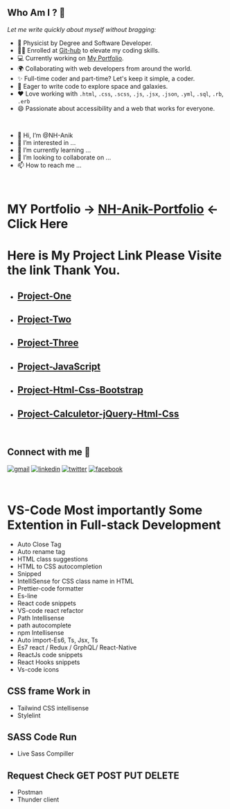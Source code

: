 ## Who Am I ? 🤔
 _Let me write quickly about myself without bragging:_
- 🥈 Physicist by Degree and Software Developer.
- 👩‍🎓 Enrolled at [Git-hub](https://github.com/NH-Anik) to elevate my coding skills.
- 💻 Currently working on [My Portfolio](https://beautiful-pasca-ebb4e9.netlify.app/).
- 🌍 Collaborating with web developers from around the world.
- ✨ Full-time coder and part-time? Let's keep it simple, a coder.
- 🚀 Eager to write code to explore space and galaxies.
- ❤ Love working with `.html`, `.css`, `.scss`, `.js`, `.jsx`, `.json`, `.yml`, `.sql`, `.rb`, `.erb`
- 😄 Passionate about accessibility and a web that works for everyone.

</br>

- 👋 Hi, I’m @NH-Anik
- 👀 I’m interested in ...
- 🌱 I’m currently learning ...
- 💞️ I’m looking to collaborate on ...
- 📫 How to reach me ...
</br>

# MY Portfolio -> [NH-Anik-Portfolio](https://beautiful-pasca-ebb4e9.netlify.app) <- Click Here
# Here is My Project Link Please Visite the link Thank You.
- ##  [Project-One](https://melodious-shortbread-ec85dd.netlify.app)
- ##  [Project-Two](https://thriving-panda-84ef3e.netlify.app)
- ##  [Project-Three](https://enchanting-salamander-eeeefd.netlify.app)
- ##  [Project-JavaScript](https://main--stellular-cocada-2aace1.netlify.app/)
- ##  [Project-Html-Css-Bootstrap](https://chipper-treacle-1cd8ed.netlify.app)
- ##  [Project-Calculetor-jQuery-Html-Css](https://bright-kitsune-bb4724.netlify.app)


</br>

## Connect with me 🤝

<a href="mailto:niamulhasan515@gmail.com"><img src='https://img.shields.io/badge/Gmail-D14836?style=for-the-badge&logo=gmail&logoColor=white' alt="gmail" /></a>
<a href='https://www.linkedin.com/in/nh-anik/'><img src='https://img.shields.io/badge/LinkedIn-0077B5?style=for-the-badge&logo=linkedin&logoColor=white' alt="linkedin" /></a>
<a href='https://https://twitter.com/niamulhasan111'><img src='https://img.shields.io/badge/Twitter-1DA1F2?style=for-the-badge&logo=twitter&logoColor=white' alt="twitter" /></a>
<a href='https://www.facebook.com/NHANIK11/'><img src='https://img.shields.io/badge/Facebook-0077B5?style=for-the-badge&logo=facebook&logoColor=white' alt="facebook" /></a>

</br>


# VS-Code Most importantly Some Extention in Full-stack Development 
- Auto Close Tag
- Auto rename tag
- HTML class suggestions
- HTML to CSS autocompletion
- Snipped
- IntelliSense for CSS class name in HTML
- Prettier-code formatter
- Es-line
- React code snippets
- VS-code react refactor 
- Path Intellisense
- path autocomplete
- npm Intellisense
- Auto import-Es6, Ts, Jsx, Ts
- Es7 react / Redux / GrphQL/ React-Native
- ReactJs code snippets
- React Hooks snippets 
- Vs-code icons
## CSS frame Work in 
- Tailwind CSS intellisense 
- Stylelint
## SASS Code Run
- Live Sass Compiller 
## Request Check GET POST PUT DELETE 
- Postman
- Thunder client



